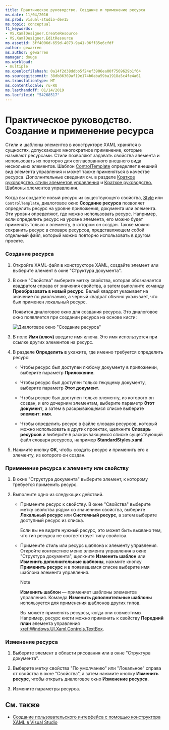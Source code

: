 ```yaml
---
title: Практическое руководство. Создание и применение ресурса
ms.date: 11/04/2016
ms.prod: visual-studio-dev15
ms.topic: conceptual
f1_keywords:
- VS.XamlDesigner.CreateResource
- VS.XamlDesigner.EditResource
ms.assetid: 3ff4006d-659d-4073-9a41-06ff85e6cfdf
author: gewarren
ms.author: gewarren
manager: douge
ms.workload:
- multiple
ms.openlocfilehash: 0a14f2d38ddbb5f24ef3906ea00f7569629b1f64
ms.sourcegitcommit: 38db86369af19e174b0aba59ba1918a5c4fe4a61
ms.translationtype: HT
ms.contentlocale: ru-RU
ms.lasthandoff: 01/14/2019
ms.locfileid: "54268517"
---
```

# <a name="how-to-create-and-apply-a-resource"></a>Практическое руководство. Создание и применение ресурса
Стили и шаблоны элементов в конструкторе XAML хранятся в сущностях, допускающих многократное применение, которые называют ресурсами. Стили позволяют задавать свойства элемента и использовать их повторно для согласованного внешнего вида нескольких элементов. Шаблон [ControlTemplate](/uwp/api/Windows.UI.Xaml.Controls.ControlTemplate) определяет внешний вид элемента управления и может также применяться в качестве ресурса. Дополнительные сведения см. в разделе [Краткое руководство. стили элементов управления](http://go.microsoft.com/fwlink/?LinkID=248239) и [Краткое руководство. Шаблоны элементов управления](http://go.microsoft.com/fwlink/?LinkID=247982).

 Когда вы создаете новый ресурс из существующего свойства, [Style](/uwp/api/Windows.UI.Xaml.Style) или `ControlTemplate`, диалоговое окно **Создание ресурса** позволяет определить ресурс на уровне приложения, документа или элемента. Эти уровни определяют, где можно использовать ресурс. Например, если определить ресурс на уровне элемента, его можно будет применять только к элементу, в котором он создан. Также можно сохранить ресурс в словаре ресурсов, представляющем собой отдельный файл, который можно повторно использовать в другом проекте.

### <a name="to-create-a-new-resource"></a>Создание ресурса

1.  Откройте XAML-файл в конструкторе XAML, создайте элемент или выберите элемент в окне "Структура документа".

2.  В окне "Свойства" выберите метку свойства, которая обозначается квадратом справа от значения свойства, а затем выполните команду **Преобразовать в новый ресурс**. Белый квадрат указывает на значение по умолчанию, а черный квадрат обычно указывает, что был применен локальный ресурс.

     Появится диалоговое окно для создания ресурса. Это диалоговое окно появляется при создании ресурса на основе кисти:

     ![Диалоговое окно "Создание ресурса"](../designers/media/xaml_create_resource.png)

3.  В поле **Имя (ключ)** введите имя ключа. Это имя используется при ссылке других элементов на ресурс.

4.  В разделе **Определить в** укажите, где именно требуется определить ресурс:

    -   Чтобы ресурс был доступен любому документу в приложении, выберите параметр **Приложение**.

    -   Чтобы ресурс был доступен только текущему документу, выберите параметр **Этот документ**.

    -   Чтобы ресурс был доступен только элементу, из которого он создан, и его дочерним элементам, выберите параметр **Этот документ**, а затем в раскрывающемся списке выберите **элемент**: **имя**.

    -   Чтобы определить ресурс в файле словаря ресурсов, который можно использовать в других проектах, щелкните **Словарь ресурсов** и выберите в раскрывающемся списке существующий файл словаря ресурсов, например **StandardStyles.xaml**.

5.  Нажмите кнопку **ОК**, чтобы создать ресурс и применить его к элементу, из которого он создан.

### <a name="to-apply-a-resource-to-an-element-or-property"></a>Применение ресурса к элементу или свойству

1. В окне "Структура документа" выберите элемент, к которому требуется применить ресурс.

2. Выполните одно из следующих действий.

   - Примените ресурс к свойству. В окне "Свойства" выберите метку свойства рядом со значением свойства, выберите **Локальный ресурс** или **Системный ресурс**, а затем выберите доступный ресурс из списка.

      Если вы не видите нужный ресурс, это может быть вызвано тем, что тип ресурса не соответствует типу свойства.

   - Примените стиль или ресурс шаблона к элементу управления. Откройте контекстное меню элемента управления в окне "Структура документа", щелкните **Изменить шаблон** или **Изменить дополнительные шаблоны**, нажмите кнопку **Применить ресурс** и в появившемся списке выберите имя шаблона элемента управления.

     > [!NOTE]
     > **Изменить шаблон** — применяет шаблоны элементов управления. Команда **Изменить дополнительные шаблоны** используется для применения шаблонов других типов.

     Вы можете применять ресурсы, когда они совместимы. Например, ресурс кисти можно применить к свойству **Передний план** элемента управления <xref:Windows.UI.Xaml.Controls.TextBox>.

### <a name="to-edit-a-resource"></a>Изменение ресурса

1.  Выберите элемент в области рисования или в окне "Структура документа".

2.  Выберите метку свойства "По умолчанию" или "Локальное" справа от свойства в окне "Свойства", а затем нажмите кнопку **Изменить ресурс**, чтобы открыть диалоговое окно **Изменение ресурса**.

3.  Измените параметры ресурса.

## <a name="see-also"></a>См. также

- [Создание пользовательского интерфейса с помощью конструктора XAML в Visual Studio](../designers/creating-a-ui-by-using-xaml-designer-in-visual-studio.md)